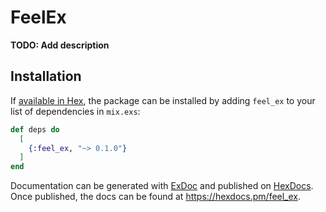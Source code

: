 # FeelEx

**TODO: Add description**

## Installation

If [available in Hex](https://hex.pm/docs/publish), the package can be installed
by adding `feel_ex` to your list of dependencies in `mix.exs`:

```elixir
def deps do
  [
    {:feel_ex, "~> 0.1.0"}
  ]
end
```

Documentation can be generated with [ExDoc](https://github.com/elixir-lang/ex_doc)
and published on [HexDocs](https://hexdocs.pm). Once published, the docs can
be found at <https://hexdocs.pm/feel_ex>.

